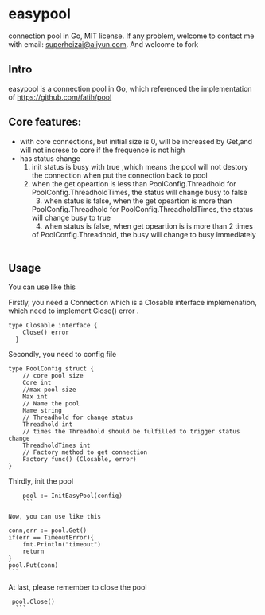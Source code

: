 # easypool

connection pool in Go, MIT license.
If any problem, welcome to contact me with email: superheizai@aliyun.com. And welcome to fork

## Intro
easypool is a connection pool in Go, which referenced the implementation of https://github.com/fatih/pool

## Core features:
 * with core connections, but initial size is 0, will be increased by Get,and will not increse to core if the frequence is not
high
 * has status change 
   1. init status is busy with true ,which means the pool will not destory the connection when put the connection back to pool  
   2. when the get opeartion is less than PoolConfig.Threadhold for PoolConfig.ThreadholdTimes, the status will change busy to false  
   3. when status is false, when the get opeartion is more than PoolConfig.Threadhold for PoolConfig.ThreadholdTimes, the status will change busy to true  
   4. when status is false, when get opeartion is is more than 2 times of PoolConfig.Threadhold, the busy will change to busy immediately  
  
## Usage

You can use like this

Firstly, you need a Connection which is a Closable interface implemenation, which need to implement Close() error .
```
type Closable interface {   
	Close() error   
  }    
 ```

Secondly, you need to config file

```
type PoolConfig struct {
	// core pool size
	Core int
	//max pool size
	Max int
	// Name the pool
	Name string
	// Threadhold for change status
	Threadhold int
	// times the Threadhold should be fulfilled to trigger status change
	ThreadholdTimes int
	// Factory method to get connection
	Factory func() (Closable, error)
}

```
Thirdly, init the pool

```
	pool := InitEasyPool(config)
	```
	
Now, you can use like this

  ```
  	conn,err := pool.Get()
	if(err == TimeoutError){
		fmt.Println("timeout")
		return
	}
	pool.Put(conn)
    ```
 At last, please remember to close the pool
 
  ```
   pool.Close()
    ```
    
    
